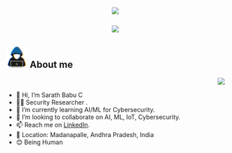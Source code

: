 <h1 align="Center">
 
</h1>


<h1 align="center"><b></b><img src="https://media.giphy.com/media/hvRJCLFzcasrR4ia7z/giphy.gif" width="35"></h1>

<p align="center">
  <a href="https://github.com/DenverCoder1/readme-typing-svg"><img src="https://readme-typing-svg.herokuapp.com? 
    font=Time+New+Roman&color=cyan&size=25&center=true&vCenter=true&width=600&height=100&lines=Cybersecurity+Enthusiast;Certified+Ethical+Hacker;Being+Human+%F0%9F%98%8A"></a>
</p>



## <picture><img src = "https://github.com/MdAmiruddin/MdAmiruddin/blob/main/Assets/about_me.gif" width = 50px></picture> **About me**
<picture> <img align="right" src="https://media.giphy.com/media/BemKqR9RDK4V2/giphy.gif"></picture>

<br>



- 👋 Hi, I’m Sarath Babu C
- 👨‍💻 Security Researcher .
- 🌱 I’m currently learning AI/ML for Cybersecurity.
- 💞️ I’m looking to collaborate on AI, ML, IoT, Cybersecurity.
- 📫 Reach me on [LinkedIn](https://www.linkedin.com/in/csarath112/).
- 📍 Location: Madanapalle, Andhra Pradesh, India
- 😊 Being Human 


